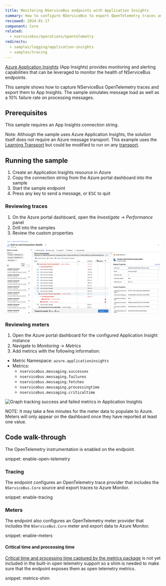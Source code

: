 ```yaml
---
title: Monitoring NServiceBus endpoints with Application Insights
summary: How to configure NServiceBus to export OpenTelemetry traces and meters to Application Insights
reviewed: 2024-01-17
component: Core
related:
  - nservicebus/operations/opentelemetry
redirects:
  - samples/logging/application-insights
  - samples/tracing
---
```


[Azure Application Insights](https://docs.microsoft.com/en-us/azure/azure-monitor/app/app-insights-overview) (App Insights) provides monitoring and alerting capabilities that can be leveraged to monitor the health of NServiceBus endpoints.

This sample shows how to capture NServiceBus OpenTelemetry traces and export them to App Insights. The sample simulates message load as well as a 10% failure rate on processing messages.

## Prerequisites

This sample requires an App Insights connection string.

Note: Although the sample uses Azure Application Insights, the solution itself does not require an Azure message transport. This example uses the [Learning Transport](/transports/learning/) but could be modified to run on any [transport](/transports/).

## Running the sample

1. Create an Application Insights resource in Azure
2. Copy the connection string from the Azure portal dashboard into the sample
3. Start the sample endpoint
4. Press any key to send a message, or <kbd>ESC</kbd> to quit

### Reviewing traces

1. On the Azure portal dashboard, open the _Investigate_ → _Performance_ panel
2. Drill into the samples
3. Review the custom properties

![Timeline view of a trace in Application Insights](trace-timeline.png)

### Reviewing meters

1. Open the Azure portal dashboard for the configured Application Insight instance
2. Navigate to _Monitoring_ → _Metrics_
3. Add metrics with the following information:
- Metric Namespace: `azure.applicationinsights`
- Metrics:
  - `nservicebus.messaging.successes`
  - `nservicebus.messaging.failures`
  - `nservicebus.messaging.fetches`
  - `nservicebus.messaging.processingtime`
  - `nservicebus.messaging.criticaltime`

![Graph tracking success and failed metrics in Application Insights](metrics-dashboard.png)

NOTE: It may take a few minutes for the meter data to populate to Azure. Meters will only appear on the dashboard once they have reported at least one value.

## Code walk-through

The OpenTelemetry instrumentation is enabled on the endpoint.

snippet: enable-open-telemetry

### Tracing

The endpoint configures an OpenTelemetry trace provider that includes the `NServiceBus.Core` source and export traces to Azure Monitor.

snippet: enable-tracing

### Meters

The endpoint also configures an OpenTelemetry meter provider that includes the `NServiceBus.Core` meter and export data to Azure Monitor.

snippet: enable-meters

#### Critical time and processing time

[Critical time and processing time captured by the metrics package](/monitoring/metrics/definitions.md#metrics-captured) is not yet included in the built-in open telemetry support so a shim is needed to make sure that the endpoint exposes them as open telemetry metrics.

snippet: metrics-shim

